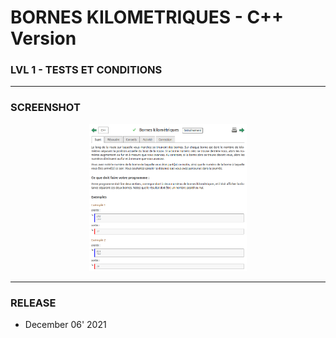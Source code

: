 # BORNES KILOMETRIQUES - C++ Version
### LVL 1 - TESTS ET CONDITIONS

---
### **SCREENSHOT**

<div align="center">
    <img
        src="https://github.com/Ayckinn/CPP/blob/main/FRANCE_IOI/LEVEL_01/5_Tests_et_conditions/2_bornes_kilometriques/todo.png"
        alt="DEMO"
        style="width:50%">
</div>

---
### **RELEASE**

- December 06' 2021